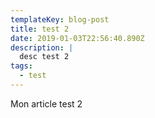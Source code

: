 ```yaml
---
templateKey: blog-post
title: test 2
date: 2019-01-03T22:56:40.890Z
description: |
  desc test 2
tags:
  - test
---
```

Mon article test 2
